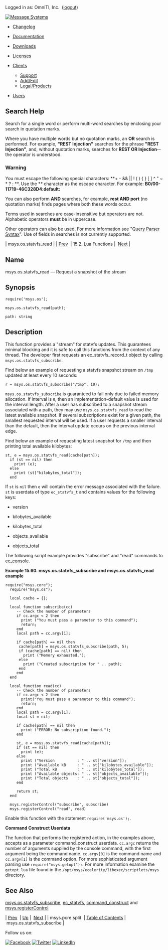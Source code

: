 Logged in as: OmniTI, Inc.  ([logout](https://support.messagesystems.com/logout.php))

[![Message Systems](https://support.messagesystems.com/images/ms-white205.png)](https://support.messagesystems.com/start.php) 

*   [Changelog](https://support.messagesystems.com/start.php?show=changelog)
*   [Documentation](https://support.messagesystems.com/docs/)
*   [Downloads](https://support.messagesystems.com/start.php)

*   [Licenses](https://support.messagesystems.com/license_summary.php)
*   <a href="">Clients</a>
    *   [Support](https://support.messagesystems.com/cs.php)
    *   [Add/Edit](https://support.messagesystems.com/edit_client.php)
    *   [Legal/Products](https://support.messagesystems.com/edit_products.php)
*   [Users](https://support.messagesystems.com/edit_customer.php)

## Search Help

Search for a single word or perform multi-word searches by enclosing your search in quotation marks.

Where you have multiple words but no quotation marks, an **OR** search is performed. For example, **"REST Injection"** searches for the phrase **"REST Injection"**, and, without quotation marks, searches for **REST OR Injection**--the operator is understood.

### Warning

You must escape the following special characters: **+ - && || ! ( ) { } [ ] ^ " ~ * ? : \**. Use the **\** character as the escape character. For example: **B0/00-11719-46C328D4\:default\:**

You can also perform **AND** searches, for example, **rest AND port** (no quotation marks) finds pages where both these words occur.

Terms used in searches are case-insensitive but operators are not. Alphabetic operators **must** be in uppercase.

Other operators can also be used. For more information see "[Query Parser Syntax](https://lucene.apache.org/core/old_versioned_docs/versions/3_0_0/queryparsersyntax.html)". Use of fields in searches is not currently supported.

| msys.os.statvfs_read |
| [Prev](lua.ref.msys.pcre.split.php)  | 15.2. Lua Functions |  [Next](lua.ref.msys.os.statvfs_subscribe.php) |

<a name="lua.ref.msys.os.statvfs_read"></a>
## Name

msys.os.statvfs_read — Request a snapshot of the stream

<a name="idp26832656"></a>
## Synopsis

`require('msys.os');`

`msys.os.statvfs_read(path);`

`path: string`<a name="idp26836032"></a>
## Description

This function provides a "stream" for statvfs updates. This guarantees minimal blocking and it is safe to call this functions from the context of any thread. The developer first requests an ec_statvfs_record_t object by calling `msys.os.statvfs_subscribe`.

Find below an example of requesting a statvfs snapshot stream on `/tmp` updated at least every 10 seconds:

`r = msys.os.statvfs_subscribe("/tmp", 10);`

`msys.os.statvfs_subscribe` is guaranteed to fail only due to failed memory allocation. If interval is `0`, then an implementation-default value is used for the interval length. After a user has subscribed to a snapshot stream associated with a path, they may use `msys.os.statvfs_read` to read the latest available snapshot. If several subscriptions exist for a given path, the smallest requested interval will be used. If a user requests a smaller interval than the default, then the interval update occurs on the previous interval edge.

Find below an example of requesting latest snapshot for `/tmp` and then printing total available kilobytes:

```
st, e = msys.os.statvfs_read(cache[path]);
  if (st == nil) then
    print (e);
  else
    print (st["kilobytes_total"]);
  end
```

If `st` is `nil` then `e` will contain the error message associated with the failure. `st` is userdata of type `ec_statvfs_t` and contains values for the following keys:

*   version

*   kilobytes_available

*   kilobytes_total

*   objects_available

*   objects_total

The following script example provides "subscribe" and "read" commands to ec_console.

<a name="lua.ref.msys.os.statvfs_read.example"></a>

**Example 15.60. msys.os.statvfs_subscribe and msys.os.statvfs_read example**

```
require("msys.core");
  require("msys.os");

  local cache = {};

  local function subscribe(cc)
     -- Check the number of parameters
     if cc.argc < 2 then
       print ("You must pass a parameter to this command");
       return;
     end
     local path = cc.argv[1];

     if cache[path] == nil then
      cache[path] = msys.os.statvfs_subscribe(path, 5);
      if (cache[path] == nil) then
        print ("Memory exhausted.");
      else
        print ("Created subscription for " .. path);
      end
     end
  end

  local function read(cc)
     -- Check the number of parameters
     if cc.argc < 2 then
       print("You must pass a parameter to this command");
       return;
     end
     local path = cc.argv[1];
     local st = nil;

     if cache[path] == nil then
       print ("ERROR: No subscription found.");
     end

     st, e = msys.os.statvfs_read(cache[path]);
     if (st == nil) then
       print (e);
     else
       print ("Version          : " .. st["version"]);
       print ("Available kB     : " .. st["kilobytes_available"]);
       print ("Total kB         : " .. st["kilobytes_total"]);
       print ("Available objects: " .. st["objects_available"]);
       print ("Total objects    : " .. st["objects_total"]);
     end

     return st;
  end

  msys.registerControl("subscribe", subscribe)
  msys.registerControl("read", read)
```

Enable this function with the statement `require('msys.os');`.

<a name="lua.ref.msys.os.statvfs_read.control_construct"></a>

**Command Construct Userdata**

The function that performs the registered action, in the examples above, accepts as a parameter command_construct userdata. `cc.argc` returns the number of arguments supplied by the console command, with the first argument being the command name. `cc.argv[0]` is the command name and `cc.argv[1]` is the command option. For more sophisticated argument parsing use `require("msys.getopt");`. For more information examine the `getopt.lua` file found in the `/opt/msys/ecelerity/libexec/scriptlets/msys` directory.

<a name="idp26865216"></a>
## See Also

[msys.os.statvfs_subscribe](lua.ref.msys.os.statvfs_subscribe.php "msys.os.statvfs_subscribe"), [ec_statvfs](https://support.messagesystems.com/docs/web-c-api/structs.ec_statvfs.php), [command_construct](https://support.messagesystems.com/docs/web-c-api/structs.command_construct.php) and [msys.registerControl](lua.ref.msys.registerControl.php "msys.registerControl")

| [Prev](lua.ref.msys.pcre.split.php)  | [Up](lua.function.details.php) |  [Next](lua.ref.msys.os.statvfs_subscribe.php) |
| msys.pcre.split  | [Table of Contents](index.php) |  msys.os.statvfs_subscribe |

Follow us on:

[![Facebook](https://support.messagesystems.com/images/icon-facebook.png)](http://www.facebook.com/messagesystems) [![Twitter](https://support.messagesystems.com/images/icon-twitter.png)](http://twitter.com/#!/MessageSystems) [![LinkedIn](https://support.messagesystems.com/images/icon-linkedin.png)](http://www.linkedin.com/company/message-systems)
